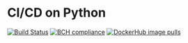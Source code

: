 # CI/CD on Python

[![Build Status](https://travis-ci.com/DimShim/cicd-1.svg?branch=master)](https://travis-ci.com/DimShim/cicd-1)
[![BCH compliance](https://bettercodehub.com/edge/badge/DimShim/cicd-1)](https://bettercodehub.com/)
[![DockerHub image pulls](https://img.shields.io/docker/pulls/dimshimdim/cicd-1)](https://hub.docker.com/repository/docker/dimshimdim/cicd-1)
